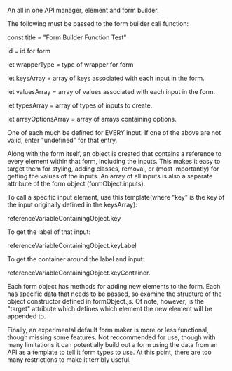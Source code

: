 An all in one API manager, element and form builder.

The following must be passed to the form builder call function:

const title = "Form Builder Function Test"

id = id for form

let wrapperType = type of wrapper for form

let keysArray = array of keys associated with each input in the form.

let valuesArray = array of values associated with each input in the form.

let typesArray = array of types of inputs to create.

let arrayOptionsArray = array of arrays containing options. 

One of each much be defined for EVERY input. If one of the above are not valid, enter "undefined" for that entry.

Along with the form itself, an object is created that contains a reference to every element within that form, including the inputs. This makes it easy to target them for styling, adding classes, removal, or (most importantly) for getting the values of the inputs. An array of all inputs is also a separate attribute of the form object (formObject.inputs).

To call a specific input element, use this template(where "key" is the key of the input originally defined in the keysArray):

referenceVariableContainingObject.key

To get the label of that input:

referenceVariableContainingObject.keyLabel

To get the container around the label and input:

referenceVariableContainingObject.keyContainer.

Each form object has methods for adding new elements to the form. Each has specific data that needs to be passed, so examine the structure of the object constructor defined in formObject.js. Of note, however, is the "target" attribute which defines which element the new element will be appended to.

Finally, an experimental default form maker is more or less functional, though missing some features. Not reccommended for use, though with many limitations it can potentially build out a form using the data from an API as a template to tell it form types to use. At this point, there are too many restrictions to make it terribly useful.
